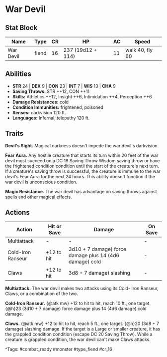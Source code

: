 # War Devil

## Stat Block

| Name | Type | CR | HP | AC | Speed |
|------|------|----|----|----|-------|
| War Devil | fiend | 16 | 237 (19d12 + 114) | 11 | walk 40, fly 60 |

## Abilities

- **STR** 24 | **DEX** 9 | **CON** 23 | **INT** 7 | **WIS** 13 | **CHA** 9
- **Saving Throws:** STR ++12, CON ++11  
- **Skills:** Athletics ++12, Insight ++6, Intimidation ++4, Perception ++6  
- **Damage Resistances:** cold  
- **Condition Immunities:** frightened, poisoned  
- **Senses:** darkvision 120 ft.  
- **Languages:** Infernal, telepathy 120 ft.

## Traits

**Devil's Sight.** Magical darkness doesn't impede the war devil's darkvision.

**Fear Aura.** Any hostile creature that starts its turn within 20 feet of the war devil must succeed on a DC 18 Saving Throw Wisdom saving throw or have the frightened condition condition until the start of the creature's next turn. If a creature's saving throw is successful, the creature is immune to the war devil's Fear Aura for the next 24 hours. This ability doesn't function if the war devil is unconscious condition.

**Magic Resistance.** The war devil has advantage on saving throws against spells and other magical effects.


## Actions

| Action | Hit or Save | Damage | On Save |
|--------|--------------|--------|----------|
| Multiattack | - | - | - |
| Cold-Iron Ranseur | +12 to hit | 3d10 + 7 damage) force damage plus 14 (4d6 damage) cold | - |
| Claws | +12 to hit | 3d8 + 7 damage) slashing | - |

**Multiattack.** The war devil makes two attacks using its Cold- Iron Ranseur, Claws, or a combination of the two.

**Cold-Iron Ranseur.** {@atk mw} +12 to hit to hit, reach 10 ft., one target. {@h}23 (3d10 + 7 damage) force damage plus 14 (4d6 damage) cold damage.

**Claws.** {@atk mw} +12 to hit to hit, reach 5 ft., one target. {@h}20 (3d8 + 7 damage) slashing damage. If the target is a Large or smaller creature, it has the grappled condition condition (escape DC 20 Saving Throw). While a creature is grappled condition, the war devil can't make Claws attacks.


^Tags: #combat_ready #monster #type_fiend #cr_16